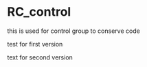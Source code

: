 # RC_control
this is used for control group to conserve code

test for first version

text for second version

